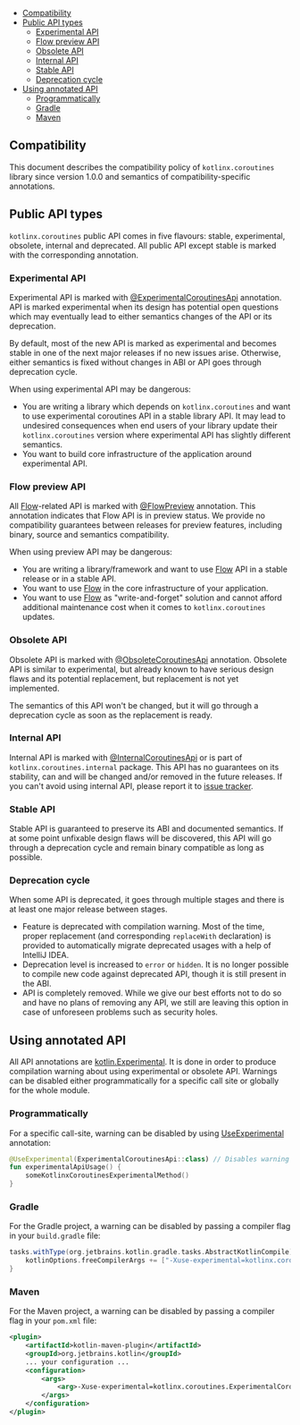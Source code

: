 <!--- 
/*
 * Copyright 2016-2019 JetBrains s.r.o. Use of this source code is governed by the Apache 2.0 license.
 */
---> 

<!--- TOC -->

* [Compatibility](#compatibility)
* [Public API types](#public-api-types)
  * [Experimental API](#experimental-api)
  * [Flow preview API](#flow-preview-api)
  * [Obsolete API](#obsolete-api)
  * [Internal API](#internal-api)
  * [Stable API](#stable-api)
  * [Deprecation cycle](#deprecation-cycle)
* [Using annotated API](#using-annotated-api)
  * [Programmatically](#programmatically)
  * [Gradle](#gradle)
  * [Maven](#maven)

<!--- END_TOC -->

## Compatibility
This document describes the compatibility policy of `kotlinx.coroutines` library since version 1.0.0 and semantics of compatibility-specific annotations.


## Public API types
`kotlinx.coroutines` public API comes in five flavours: stable, experimental, obsolete, internal and deprecated. 
All public API except stable is marked with the corresponding annotation.

### Experimental API
Experimental API is marked with [@ExperimentalCoroutinesApi][ExperimentalCoroutinesApi] annotation.
API is marked experimental when its design has potential open questions which may eventually lead to 
either semantics changes of the API or its deprecation.

By default, most of the new API is marked as experimental and becomes stable in one of the next major releases if no new issues arise.
Otherwise, either semantics is fixed without changes in ABI or API goes through deprecation cycle. 

When using experimental API may be dangerous:
* You are writing a library which depends on `kotlinx.coroutines` and want to use experimental coroutines API in a stable library API.
It may lead to undesired consequences when end users of your library update their `kotlinx.coroutines` version where experimental API
has slightly different semantics.
* You want to build core infrastructure of the application around experimental API. 

### Flow preview API
All [Flow]-related API is marked with [@FlowPreview][FlowPreview] annotation.
This annotation indicates that Flow API is in preview status.
We provide no compatibility guarantees between releases for preview features, including binary, source and semantics compatibility.

When using preview API may be dangerous:
* You are writing a library/framework and want to use [Flow] API in a stable release or in a stable API.
* You want to use [Flow] in the core infrastructure of your application.
* You want to use [Flow] as "write-and-forget" solution and cannot afford additional maintenance cost when 
  it comes to `kotlinx.coroutines` updates.


### Obsolete API
Obsolete API is marked with [@ObsoleteCoroutinesApi][ObsoleteCoroutinesApi] annotation.
Obsolete API is similar to experimental, but already known to have serious design flaws and its potential replacement, 
but replacement is not yet implemented.

The semantics of this API won't be changed, but it will go through a deprecation cycle as soon as the replacement is ready.

### Internal API
Internal API is marked with [@InternalCoroutinesApi][InternalCoroutinesApi] or is part of `kotlinx.coroutines.internal` package.
This API has no guarantees on its stability, can and will be changed and/or removed in the future releases. 
If you can't avoid using internal API, please report it to [issue tracker](https://github.com/Kotlin/kotlinx.coroutines/issues/new).

### Stable API
Stable API is guaranteed to preserve its ABI and documented semantics. If at some point unfixable design flaws will be discovered, 
this API will go through a deprecation cycle and remain binary compatible as long as possible.

### Deprecation cycle
When some API is deprecated, it goes through multiple stages and there is at least one major release between stages.
* Feature is deprecated with compilation warning. Most of the time, proper replacement 
(and corresponding `replaceWith` declaration) is provided to automatically migrate deprecated usages with a help of IntelliJ IDEA.
* Deprecation level is increased to `error` or `hidden`. It is no longer possible to compile new code against deprecated API, 
  though it is still present in the ABI.
* API is completely removed. While we give our best efforts not to do so and have no plans of removing any API, we still are leaving 
this option in case of unforeseen problems such as security holes.

## Using annotated API
All API annotations are [kotlin.Experimental](https://kotlinlang.org/api/latest/jvm/stdlib/kotlin/-experimental/index.html).
It is done in order to produce compilation warning about using experimental or obsolete API.
Warnings can be disabled either programmatically for a specific call site or globally for the whole module.

### Programmatically
For a specific call-site, warning can be disabled by using [UseExperimental](https://kotlinlang.org/api/latest/jvm/stdlib/kotlin/-use-experimental/index.html) annotation:
```kotlin
@UseExperimental(ExperimentalCoroutinesApi::class) // Disables warning about experimental coroutines API 
fun experimentalApiUsage() {
    someKotlinxCoroutinesExperimentalMethod()
}
``` 

### Gradle
For the Gradle project, a warning can be disabled by passing a compiler flag in your `build.gradle` file:

```groovy
tasks.withType(org.jetbrains.kotlin.gradle.tasks.AbstractKotlinCompile).all {
    kotlinOptions.freeCompilerArgs += ["-Xuse-experimental=kotlinx.coroutines.ExperimentalCoroutinesApi"]
}

```

### Maven
For the Maven project, a warning can be disabled by passing a compiler flag in your `pom.xml` file:
```xml
<plugin>
    <artifactId>kotlin-maven-plugin</artifactId>
    <groupId>org.jetbrains.kotlin</groupId>
    ... your configuration ...
    <configuration>
        <args>
            <arg>-Xuse-experimental=kotlinx.coroutines.ExperimentalCoroutinesApi</arg>
        </args>
    </configuration>
</plugin>
```


<!--- MODULE kotlinx-coroutines-core -->
<!--- INDEX kotlinx.coroutines.flow -->
[Flow]: https://kotlin.github.io/kotlinx.coroutines/kotlinx-coroutines-core/kotlinx.coroutines.flow/-flow/index.html
<!--- INDEX kotlinx.coroutines -->
[ExperimentalCoroutinesApi]: https://kotlin.github.io/kotlinx.coroutines/kotlinx-coroutines-core/kotlinx.coroutines/-experimental-coroutines-api/index.html
[FlowPreview]: https://kotlin.github.io/kotlinx.coroutines/kotlinx-coroutines-core/kotlinx.coroutines/-flow-preview/index.html
[ObsoleteCoroutinesApi]: https://kotlin.github.io/kotlinx.coroutines/kotlinx-coroutines-core/kotlinx.coroutines/-obsolete-coroutines-api/index.html
[InternalCoroutinesApi]: https://kotlin.github.io/kotlinx.coroutines/kotlinx-coroutines-core/kotlinx.coroutines/-internal-coroutines-api/index.html
<!--- END -->

